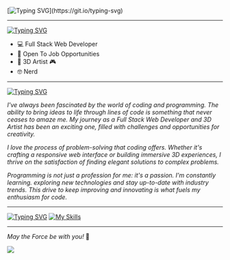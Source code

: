 [![Typing SVG](https://readme-typing-svg.herokuapp.com?font=Courgette&size=25&duration=33&pause=29&color=AC31F7&repeat=false&width=435&lines=Hello+there%2C+I'm+Marika!)](https://git.io/typing-svg)

---

[![Typing SVG](https://readme-typing-svg.herokuapp.com?font=Courgette&size=25&duration=33&pause=29&color=AC31F7&repeat=false&width=435&lines=About+me)](https://git.io/typing-svg)

* 💻 Full Stack Web Developer
* 💼 Open To Job Opportunities
* 👾 3D Artist 🎮
* 🤓 Nerd
---

[![Typing SVG](https://readme-typing-svg.herokuapp.com?font=Courgette&size=25&duration=33&pause=29&color=AC31F7&background=0F09FF00&repeat=false&width=435&lines=My+Passion+for+Code+and+Programming)](https://git.io/typing-svg)

_I've always been fascinated by the world of coding and programming. The ability to bring ideas to life through lines of code is something that never ceases to amaze me. My journey as a Full Stack Web Developer and 3D Artist has been an exciting one, filled with challenges and opportunities for creativity._

_I love the process of problem-solving that coding offers. Whether it's crafting a responsive web interface or building immersive 3D experiences, I thrive on the satisfaction of finding elegant solutions to complex problems._

_Programming is not just a profession for me: it's a passion. I'm constantly learning. exploring new technologies and stay up-to-date with industry trends. This drive to keep improving and innovating is what fuels my enthusiasm for code._

---

[![Typing SVG](https://readme-typing-svg.herokuapp.com?font=Courgette&size=25&duration=33&pause=29&color=AC31F7&repeat=false&width=435&lines=Skills)](https://git.io/typing-svg)
[![My Skills](https://skillicons.dev/icons?i=html,css,sass,bootstrap,js,vite,laravel,php,mysql,postman,vue,vscode,github,git,powershell,figma)](https://skillicons.dev) 

---

*_May the Force be with you!_* 🌟

![](may-the-force-be-with-you.gif)

<!--
**MarikaDiGirolamo/MarikaDiGirolamo** is a ✨ _special_ ✨ repository because its `README.md` (this file) appears on your GitHub profile.

Here are some ideas to get you started:

- 🔭 I’m currently working on ...
- 🌱 I’m currently learning ...
- 👯 I’m looking to collaborate on ...
- 🤔 I’m looking for help with ...
- 💬 Ask me about ...
- 📫 How to reach me: ...
- 😄 Pronouns: ...
- ⚡ Fun fact: ...
-->
